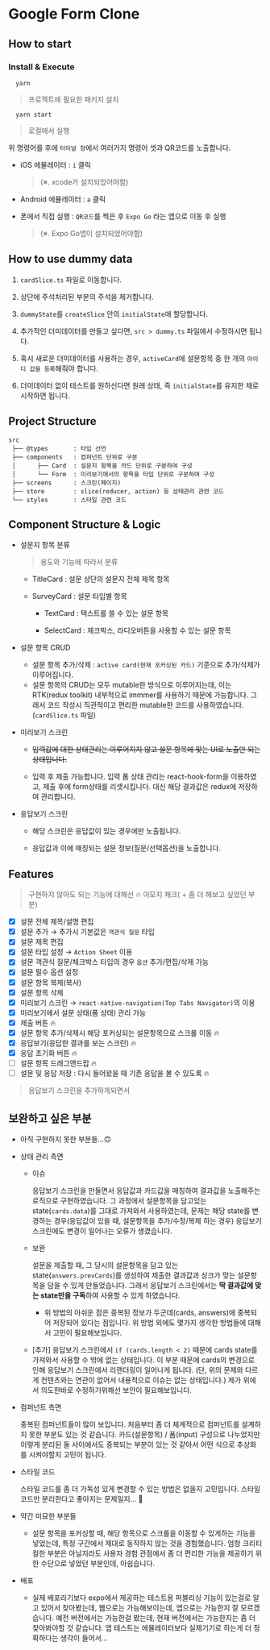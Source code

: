 # Google Form Clone

## How to start

### Install & Execute

```
  yarn
```

> 프로젝트에 필요한 패키지 설치

```
  yarn start
```

> 로컬에서 실행

위 명령어를 후에 `터미널 창`에서 여러가지 명령어 셋과 QR코드를 노출합니다.

- iOS 에뮬레이터 : `i` 클릭

  > (※. xcode가 설치되었어야함)

- Android 에뮬레이터 : `a` 클릭

- 폰에서 직접 실행 : `QR코드`를 찍은 후 `Expo Go` 라는 앱으로 이동 후 실행
  > (※. Expo Go앱이 설치되었어야함)

## How to use dummy data

1. `cardSlice.ts` 파일로 이동합니다.

2. 상단에 주석처리된 부분의 주석을 제거합니다.

3. `dummyState`를 `createSlice` 안의 `initialState`에 할당합니다.

4. 추가적인 더미데이터를 만들고 싶다면, `src > dummy.ts` 파일에서 수정하시면 됩니다.

5. 혹시 새로운 더미데이터를 사용하는 경우, `activeCard`에 설문항목 중 한 개의 `아이디 값을 등록`해줘야 합니다.

6. 더미데이터 없이 테스트를 원하신다면 원래 상태, 즉 `initialState`를 유지한 채로 시작하면 됩니다.

## Project Structure

```
src
 ├── @types       : 타입 선언
 ├── components   : 컴퍼넌트 단위로 구분
 │      ├── Card  : 설문지 항목을 카드 단위로 구분하여 구성
 │      └── Form  : 미리보기에서의 항목을 타입 단위로 구분하여 구성
 ├── screens      : 스크린(페이지)
 ├── store        : slice(reducer, action) 등 상태관리 관련 코드
 └── styles       : 스타일 관련 코드
```

## Component Structure & Logic

- 설문지 항목 분류

  > 용도와 기능에 따라서 분류

  - TitleCard : 설문 상단의 설문지 전체 제목 항목

  - SurveyCard : 설문 타입별 항목

    - TextCard : 텍스트를 쓸 수 있는 설문 항목

    - SelectCard : 체크박스, 라디오버튼을 사용할 수 있는 설문 항목

- 설문 항목 CRUD

  - 설문 항목 추가/삭제 : `active card(현재 포커싱된 카드)` 기준으로 추가/삭제가 이루어집니다.
  - 설문 항목의 CRUD는 모두 mutable한 방식으로 이루어지는데, 이는 RTK(redux toolkit) 내부적으로 immmer를 사용하기 때문에 가능합니다. 그래서 코드 작성시 직관적이고 편리한 mutable한 코드를 사용하였습니다. (`cardSlice.ts` 파일)

- 미리보기 스크린

  - ~~입력값에 대한 상태관리는 이루어지지 않고 설문 항목에 맞는 UI로 노출만 되는 상태입니다.~~

  - 입력 후 제출 가능합니다. 입력 폼 상태 관리는 react-hook-form을 이용하였고, 제출 후에 form상태를 리셋시킵니다. 대신 해당 결과값은 redux에 저장하여 관리합니다.

- 응답보기 스크린

  - 해당 스크린은 응답값이 있는 경우에만 노출됩니다.

  - 응답값과 이에 매칭되는 설문 정보(질문/선택옵션)을 노출합니다.

## Features

> 구현하지 않아도 되는 기능에 대해선 🔥 이모지 체크( + 좀 더 해보고 싶었던 부분)

- [x] 설문 전체 제목/설명 편집
- [x] 설문 추가 → 추가시 기본값은 `객관식 질문` 타입
- [x] 설문 제목 편집
- [x] 설문 타입 설정 → `Action Sheet` 이용
- [x] 설문 객관식 질문/체크박스 타입의 경우 `옵션` 추가/편집/삭제 가능
- [x] 설문 필수 옵션 설정
- [x] 설문 항목 복제(복사)
- [x] 설문 항목 삭제
- [x] 미리보기 스크린 → `react-native-navigation(Top Tabs Navigator)`의 이용
- [x] 미리보기에서 설문 상태(폼 상태) 관리 가능
- [x] 제출 버튼 🔥
- [x] 설문 항목 추가/삭제시 해당 포커싱되는 설문항목으로 스크롤 이동 🔥
- [x] 응답보기(응답한 결과를 보는 스크린) 🔥
- [x] 응답 초기화 버튼 🔥
- [ ] 설문 항목 드래그앤드랍 🔥
- [ ] 설문 및 응답 저장 : 다시 들어왔을 때 기존 응답을 볼 수 있도록 🔥

> 응답보기 스크린을 추가하게되면서

## 보완하고 싶은 부분

- 아직 구현하지 못한 부분들...🙃

- 상태 관리 측면

  - 이슈

    응답보기 스크린을 만들면서 응답값과 카드값을 매칭하여 결과값을 노출해주는 로직으로 구현하였습니다. 그 과정에서 설문항목을 담고있는 state(`cards.data`)를 그대로 가져와서 사용하였는데, 문제는 해당 state를 변경하는 경우(응답값이 있을 때, 설문항목을 추가/수정/복제 하는 경우) 응답보기 스크린에도 변경이 일어나는 오류가 생겼습니다.

  - 보완

    설문을 제출할 때, 그 당시의 설문항목을 담고 있는 state(`answers.prevCards`)를 생성하여 제출한 결과값과 싱크가 맞는 설문항목을 담을 수 있게 만들었습니다. 그래서 응답보기 스크린에서는 **딱 결과값에 맞는 state만을 구독**하여 사용할 수 있게 하였습니다.

    - 위 방법의 아쉬운 점은 중복된 정보가 두군데(cards, answers)에 중복되어 저장되어 있다는 점입니다. 위 방법 외에도 몇가지 생각한 방법들에 대해서 고민이 필요해보입니다.

  - [추가] 응답보기 스크린에서 `if (cards.length < 2)` 때문에 cards state를 가져와서 사용할 수 밖에 없는 상태입니다. 이 부분 때문에 cards의 변경으로 인해 응답보기 스크린에서 리랜더링이 일어나게 됩니다. (단, 위의 문제와 다르게 컨텐츠와는 연관이 없어서 내용적으로 이슈는 없는 상태입니다.) 제가 위에서 의도한바로 수정하기위해선 보안이 필요해보입니다.

- 컴퍼넌트 측면

  중복된 컴퍼넌트들이 많이 보입니다. 처음부터 좀 더 체계적으로 컴퍼넌트를 설계하지 못한 부분도 있는 것 같습니다. 카드(설문항목) / 폼(input) 구성으로 나누었지만 이렇게 분리된 둘 사이에서도 중복되는 부분이 있는 것 같아서 어떤 식으로 추상화를 시켜야할지 고민이 됩니다.

- 스타일 코드

  스타일 코드를 좀 더 가독성 있게 변경할 수 있는 방법은 없을지 고민입니다. 스타일 코드만 분리한다고 좋아지는 문제일지... 🤔

- 약간 미묘한 부분들

  - 설문 항목을 포커싱할 때, 해당 항목으로 스크롤을 이동할 수 있게하는 기능을 넣었는데, 특정 구간에서 제대로 동작하지 않는 것을 경험했습니다. 엄청 크리티컬한 부분은 아닐지라도 사용자 경험 관점에서 좀 더 편리한 기능을 제공하기 위한 수단으로 넣었던 부분인데, 아쉽습니다.

- 배포

  - 실제 배포라기보다 expo에서 제공하는 테스트용 퍼블리싱 기능이 있는걸로 알고 있어서 찾아봤는데, 웹으로는 가능해보이는데, 앱으로는 가능한지 잘 모르겠습니다. 예전 버전에서는 가능한걸 봤는데, 현재 버전에서는 가능한지는 좀 더 찾아봐야할 것 같습니다. 앱 테스트는 에뮬레이터보다 실제기기로 하는게 더 정확하다는 생각이 들어서...

